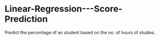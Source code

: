 # Linear-Regression---Score-Prediction
Predict the percentage of an student based on the no. of hours of studies.
